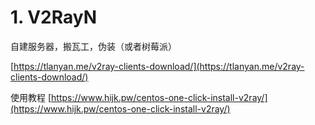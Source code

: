 # 1. V2RayN



自建服务器，搬瓦工，伪装（或者树莓派）

[https://tlanyan.me/v2ray-clients-download/](https://tlanyan.me/v2ray-clients-download/)


使用教程
[https://www.hijk.pw/centos-one-click-install-v2ray/](https://www.hijk.pw/centos-one-click-install-v2ray/)







































